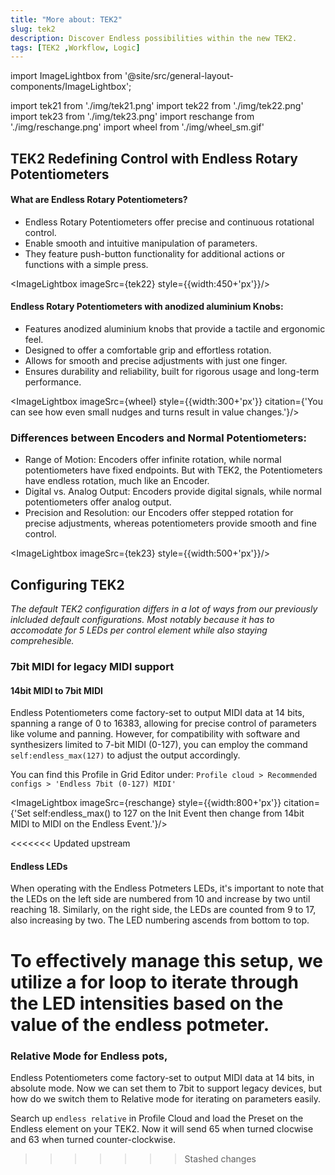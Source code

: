 ```yaml
---
title: "More about: TEK2"
slug: tek2
description: Discover Endless possibilities within the new TEK2.
tags: [TEK2 ,Workflow, Logic]
---
```

import ImageLightbox from '@site/src/general-layout-components/ImageLightbox';

import tek21 from './img/tek21.png'
import tek22 from './img/tek22.png'
import tek23 from './img/tek23.png'
import reschange from './img/reschange.png'
import wheel from './img/wheel_sm.gif'

## TEK2 Redefining Control with Endless Rotary Potentiometers

#### What are Endless Rotary Potentiometers?

- Endless Rotary Potentiometers offer precise and continuous rotational control.
- Enable smooth and intuitive manipulation of parameters.
- They feature push-button functionality for additional actions or functions with a simple press.

<ImageLightbox imageSrc={tek22} style={{width:450+'px'}}/>

#### Endless Rotary Potentiometers with anodized aluminium Knobs:

- Features anodized aluminium knobs that provide a tactile and ergonomic feel.
- Designed to offer a comfortable grip and effortless rotation.
- Allows for smooth and precise adjustments with just one finger.
- Ensures durability and reliability, built for rigorous usage and long-term performance.

<ImageLightbox imageSrc={wheel} style={{width:300+'px'}} citation={'You can see how even small nudges and turns result in value changes.'}/>

### Differences between Encoders and Normal Potentiometers:

- Range of Motion: Encoders offer infinite rotation, while normal potentiometers have fixed endpoints. But with TEK2, the Potentiometers have endless rotation, much like an Encoder.
- Digital vs. Analog Output: Encoders provide digital signals, while normal potentiometers offer analog output.
- Precision and Resolution: our Encoders offer stepped rotation for precise adjustments, whereas potentiometers provide smooth and fine control.

<ImageLightbox imageSrc={tek23} style={{width:500+'px'}}/>

## Configuring TEK2

*The default TEK2 configuration differs in a lot of ways from our previously inlcluded default configurations. Most notably because it has to accomodate for 5 LEDs per control element while also staying comprehesible.*

### 7bit MIDI for legacy MIDI support

<!---Szerintem jöhetne ide még szöveg/kép arról hogy a normális config milyen és ehhez képest miért kell másképp működjön a TEK2-es config.--->

#### 14bit MIDI to 7bit MIDI

Endless Potentiometers come factory-set to output MIDI data at 14 bits, spanning a range of 0 to 16383, allowing for precise control of parameters like volume and panning.
However, for compatibility with software and synthesizers limited to 7-bit MIDI (0-127), you can employ the command `self:endless_max(127)` to adjust the output accordingly.

You can find this Profile in Grid Editor under: `Profile cloud > Recommended configs > 'Endless 7bit (0-127) MIDI'`

<ImageLightbox imageSrc={reschange} style={{width:800+'px'}} citation={'Set self:endless_max() to 127 on the Init Event then change from 14bit MIDI to MIDI on the Endless Event.'}/>


<<<<<<< Updated upstream
#### Endless LEDs

When operating with the Endless Potmeters LEDs, it's important to note that the LEDs on the left side are numbered from 10 and increase by two until reaching 18. Similarly, on the right side, the LEDs are counted from 9 to 17, also increasing by two. The LED numbering ascends from bottom to top.

To effectively manage this setup, we utilize a for loop to iterate through the LED intensities based on the value of the endless potmeter.
=======
### Relative Mode for Endless pots,

Endless Potentiometers come factory-set to output MIDI data at 14 bits, in absolute mode. Now we can set them to 7bit to support legacy devices, but how do we switch them to Relative mode for iterating on parameters easily.

Search up `endless relative` in Profile Cloud and load the Preset on the Endless element on your TEK2. Now it will send 65 when turned clocwise and 63 when turned counter-clockwise.

<!---
Magyarázat arról hogy hogyan működik az h self:endless_state() van a val-nál self:endless_value() helyett.

--->
>>>>>>> Stashed changes

